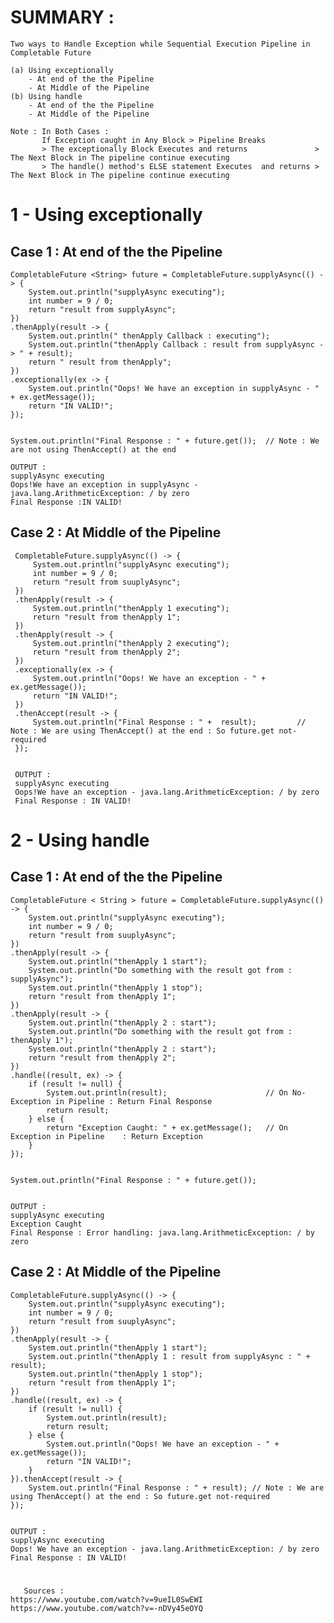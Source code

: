     
# SUMMARY : 
	 
	Two ways to Handle Exception while Sequential Execution Pipeline in Completable Future

	(a) Using exceptionally
	    - At end of the the Pipeline
	    - At Middle of the Pipeline
	(b) Using handle
	    - At end of the the Pipeline 
	    - At Middle of the Pipeline

	Note : In Both Cases : 
	       If Exception caught in Any Block > Pipeline Breaks  
	       > The exceptionally Block Executes and returns               > The Next Block in The pipeline continue executing
	       > The handle() method's ELSE statement Executes  and returns > The Next Block in The pipeline continue executing
	 
	 
# 1 -  Using exceptionally

  ## Case 1 : At end of the the Pipeline
  
	CompletableFuture <String> future = CompletableFuture.supplyAsync(() -> {
	    System.out.println("supplyAsync executing");
	    int number = 9 / 0;
	    return "result from supplyAsync";
	})
	.thenApply(result -> {
	    System.out.println(" thenApply Callback : executing");
	    System.out.println("thenApply Callback : result from supplyAsync -> " + result);
	    return " result from thenApply";
	})
	.exceptionally(ex -> {
	    System.out.println("Oops! We have an exception in supplyAsync - " + ex.getMessage());
	    return "IN VALID!";
	});


	System.out.println("Final Response : " + future.get());  // Note : We are not using ThenAccept() at the end 

	OUTPUT : 
	supplyAsync executing
	Oops!We have an exception in supplyAsync - java.lang.ArithmeticException: / by zero
	Final Response :IN VALID!
	
## Case 2 : At Middle of the Pipeline

     CompletableFuture.supplyAsync(() -> {
         System.out.println("supplyAsync executing");
         int number = 9 / 0;
         return "result from suuplyAsync";
     })
     .thenApply(result -> {
         System.out.println("thenApply 1 executing");
         return "result from thenApply 1";
     })
     .thenApply(result -> {
         System.out.println("thenApply 2 executing");
         return "result from thenApply 2";
     })
     .exceptionally(ex -> {
         System.out.println("Oops! We have an exception - " + ex.getMessage());
         return "IN VALID!";
     })
     .thenAccept(result -> {
         System.out.println("Final Response : " +  result);         // Note : We are using ThenAccept() at the end : So future.get not-required
     });
     
     
     OUTPUT : 
     supplyAsync executing
     Oops!We have an exception - java.lang.ArithmeticException: / by zero
     Final Response : IN VALID!
	
      

# 2 - Using handle 

  ## Case 1 : At end of the the Pipeline
  
    CompletableFuture < String > future = CompletableFuture.supplyAsync(() -> {
        System.out.println("supplyAsync executing");
        int number = 9 / 0;
        return "result from suuplyAsync";
    })
    .thenApply(result -> {
        System.out.println("thenApply 1 start");
        System.out.println("Do something with the result got from : supplyAsync");
        System.out.println("thenApply 1 stop");
        return "result from thenApply 1";
    })
    .thenApply(result -> {
        System.out.println("thenApply 2 : start");
        System.out.println("Do something with the result got from : thenApply 1");
        System.out.println("thenApply 2 : start");
        return "result from thenApply 2";
    })
    .handle((result, ex) -> {
        if (result != null) {
            System.out.println(result);                      // On No-Exception in Pipeline : Return Final Response
            return result;
        } else {
            return "Exception Caught: " + ex.getMessage();   // On Exception in Pipeline    : Return Exception   
        }
    });
    
    
    System.out.println("Final Response : " + future.get());  
    
    
    OUTPUT : 
    supplyAsync executing
    Exception Caught
    Final Response : Error handling: java.lang.ArithmeticException: / by zero

	  

## Case 2 : At Middle of the Pipeline

    CompletableFuture.supplyAsync(() -> {
        System.out.println("supplyAsync executing");
        int number = 9 / 0;
        return "result from suuplyAsync";
    })
    .thenApply(result -> {
        System.out.println("thenApply 1 start");
        System.out.println("thenApply 1 : result from supplyAsync : " + result);
        System.out.println("thenApply 1 stop");
        return "result from thenApply 1";
    })
    .handle((result, ex) -> {
        if (result != null) {
            System.out.println(result);
            return result;
        } else {
            System.out.println("Oops! We have an exception - " + ex.getMessage());
            return "IN VALID!";
        }
    }).thenAccept(result -> {
        System.out.println("Final Response : " + result); // Note : We are using ThenAccept() at the end : So future.get not-required
    });
    
    
    OUTPUT : 
    supplyAsync executing
    Oops! We have an exception - java.lang.ArithmeticException: / by zero
    Final Response : IN VALID!


# 
       Sources : 
	https://www.youtube.com/watch?v=9ueIL0SwEWI
	https://www.youtube.com/watch?v=-nDVy45eOYQ


